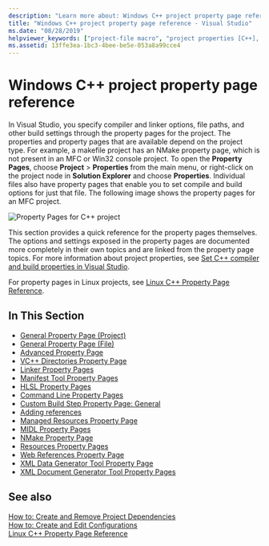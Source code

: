 ```yaml
---
description: "Learn more about: Windows C++ project property page reference"
title: "Windows C++ project property page reference - Visual Studio"
ms.date: "08/28/2019"
helpviewer_keywords: ["project-file macro", "project properties [C++], default values", "user-defined values", "project properties [C++], setting", "macros, project-file", "property pages, project settings", "C++ projects, properties", "build macro", "user-defined macros"]
ms.assetid: 13ffe3ea-1bc3-4bee-be5e-053a8a99cce4
---
```

# Windows C++ project property page reference

In Visual Studio, you specify compiler and linker options, file paths, and other build settings through the property pages for the project. The properties and property pages that are available depend on the project type. For example, a makefile project has an NMake property page, which is not present in an MFC or Win32 console project. To open the **Property Pages**, choose  **Project** > **Properties** from the main menu, or right-click on the project node in **Solution Explorer** and choose **Properties**. Individual files also have property pages that enable you to set compile and build options for just that file. The following image shows the property pages for an MFC project.

![Property Pages for C++ project](media/example-prop-page.png)

This section provides a quick reference for the property pages themselves. The options and settings exposed in the property pages are documented more completely in their own topics and are linked from the property page topics. For more information about project properties, see [Set C++ compiler and build properties in Visual Studio](../working-with-project-properties.md).

For property pages in Linux projects, see [Linux C++ Property Page Reference](../../linux/prop-pages-linux.md).

## In This Section

- [General Property Page (Project)](general-property-page-project.md)
- [General Property Page (File)](general-property-page-file.md)
- [Advanced Property Page](advanced-property-page.md)
- [VC++ Directories Property Page](vcpp-directories-property-page.md)
- [Linker Property Pages](linker-property-pages.md)
- [Manifest Tool Property Pages](manifest-tool-property-pages.md)
- [HLSL Property Pages](hlsl-property-pages.md)
- [Command Line Property Pages](command-line-property-pages.md)
- [Custom Build Step Property Page: General](custom-build-step-property-page-general.md)
- [Adding references](../adding-references-in-visual-cpp-projects.md)
- [Managed Resources Property Page](managed-resources-property-page.md)
- [MIDL Property Pages](midl-property-pages.md)
- [NMake Property Page](nmake-property-page.md)
- [Resources Property Pages](resources-property-pages.md)
- [Web References Property Page](web-references-property-page.md)
- [XML Data Generator Tool Property Page](xml-data-generator-tool-property-page.md)
- [XML Document Generator Tool Property Pages](xml-document-generator-tool-property-pages.md)

## See also

[How to: Create and Remove Project Dependencies](/visualstudio/ide/how-to-create-and-remove-project-dependencies)<br/>
[How to: Create and Edit Configurations](/visualstudio/ide/how-to-create-and-edit-configurations)<br/>
[Linux C++ Property Page Reference](../../linux/prop-pages-linux.md)
